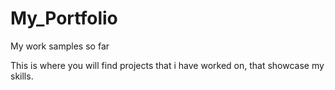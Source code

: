 # My_Portfolio
My work samples so far

This is where you will find projects that i have worked on, that showcase my skills.
